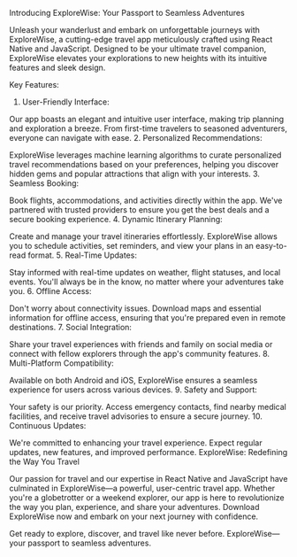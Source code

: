 Introducing ExploreWise: Your Passport to Seamless Adventures


Unleash your wanderlust and embark on unforgettable journeys with ExploreWise, a cutting-edge travel app meticulously crafted using React Native and JavaScript. Designed to be your ultimate travel companion, ExploreWise elevates your explorations to new heights with its intuitive features and sleek design.


Key Features:


1. User-Friendly Interface:


Our app boasts an elegant and intuitive user interface, making trip planning and exploration a breeze. From first-time travelers to seasoned adventurers, everyone can navigate with ease.
2. Personalized Recommendations:


ExploreWise leverages machine learning algorithms to curate personalized travel recommendations based on your preferences, helping you discover hidden gems and popular attractions that align with your interests.
3. Seamless Booking:


Book flights, accommodations, and activities directly within the app. We've partnered with trusted providers to ensure you get the best deals and a secure booking experience.
4. Dynamic Itinerary Planning:


Create and manage your travel itineraries effortlessly. ExploreWise allows you to schedule activities, set reminders, and view your plans in an easy-to-read format.
5. Real-Time Updates:


Stay informed with real-time updates on weather, flight statuses, and local events. You'll always be in the know, no matter where your adventures take you.
6. Offline Access:


Don't worry about connectivity issues. Download maps and essential information for offline access, ensuring that you're prepared even in remote destinations.
7. Social Integration:


Share your travel experiences with friends and family on social media or connect with fellow explorers through the app's community features.
8. Multi-Platform Compatibility:


Available on both Android and iOS, ExploreWise ensures a seamless experience for users across various devices.
9. Safety and Support:


Your safety is our priority. Access emergency contacts, find nearby medical facilities, and receive travel advisories to ensure a secure journey.
10. Continuous Updates:


We're committed to enhancing your travel experience. Expect regular updates, new features, and improved performance.
ExploreWise: Redefining the Way You Travel


Our passion for travel and our expertise in React Native and JavaScript have culminated in ExploreWise—a powerful, user-centric travel app. Whether you're a globetrotter or a weekend explorer, our app is here to revolutionize the way you plan, experience, and share your adventures. Download ExploreWise now and embark on your next journey with confidence.


Get ready to explore, discover, and travel like never before. ExploreWise—your passport to seamless adventures.

